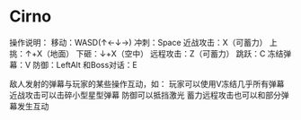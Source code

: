 # Cirno

操作说明：
移动：WASD(↑←↓→)
冲刺：Space
近战攻击：X（可蓄力）
上挑：↑+X（地面）
下砸：↓+X（空中）
远程攻击：Z（可蓄力）
跳跃：C
冻结弹幕：V
防御：LeftAlt
和Boss对话：E

敌人发射的弹幕与玩家的某些操作互动，如：
玩家可以使用V冻结几乎所有弹幕
近战攻击可以击碎小型星型弹幕
防御可以抵挡激光
蓄力远程攻击也可以和部分弹幕发生互动